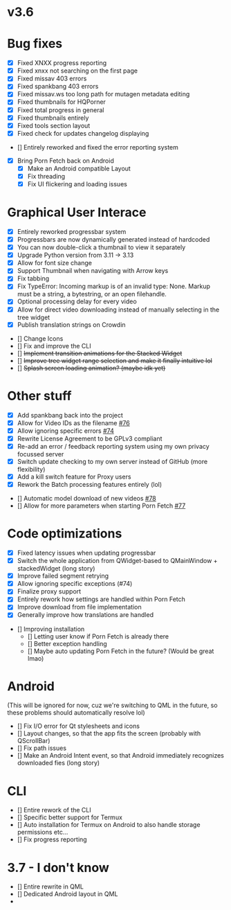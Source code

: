 # v3.6

# Bug fixes
- [x] Fixed XNXX progress reporting
- [x] Fixed xnxx not searching on the first page
- [x] Fixed missav 403 errors
- [x] Fixed spankbang 403 errors
- [x] Fixed missav.ws too long path for mutagen metadata editing
- [x] Fixed thumbnails for HQPorner
- [x] Fixed total progress in general
- [x] Fixed thumbnails entirely
- [x] Fixed tools section layout
- [x] Fixed check for updates changelog displaying
- [] Entirely reworked and fixed the error reporting system
- [x] Bring Porn Fetch back on Android
  - [x] Make an Android compatible Layout
  - [x] Fix threading
  - [x] Fix UI flickering and loading issues

# Graphical User Interace
- [x] Entirely reworked progressbar system
- [x] Progressbars are now dynamically generated instead of hardcoded
- [x] You can now double-click a thumbnail to view it separately
- [x] Upgrade Python version from 3.11 -> 3.13
- [x] Allow for font size change
- [x] Support Thumbnail when navigating with Arrow keys
- [x] Fix tabbing
- [x] Fix TypeError: Incoming markup is of an invalid type: None. Markup must be a string, a bytestring, or an open filehandle.
- [x] Optional processing delay for every video
- [x] Allow for direct video downloading instead of manually selecting in the tree widget
- [x] Publish translation strings on Crowdin
- [] Change Icons
- [] Fix and improve the CLI
- [] ~~Implement transition animations for the Stacked Widget~~
- [] ~~Improve tree widget range selection and make it finally intuitive lol~~
- [] ~~Splash screen loading animation? (maybe idk yet)~~

# Other stuff
- [x] Add spankbang back into the project
- [x] Allow for Video IDs as the filename [#76](https://github.com/EchterAlsFake/Porn_Fetch/issues/76)
- [x] Allow ignoring specific errors [#74](https://github.com/EchterAlsFake/Porn_Fetch/issues/74)
- [x] Rewrite License Agreement to be GPLv3 compliant
- [x] Re-add an error / feedback reporting system using my own privacy focussed server
- [x] Switch update checking to my own server instead of GitHub (more flexibility)
- [x] Add a kill switch feature for Proxy users
- [x] Rework the Batch processing features entirely (lol)
- [] Automatic model download of new videos [#78](https://github.com/EchterAlsFake/Porn_Fetch/issues/78)
- [] Allow for more parameters when starting Porn Fetch [#77](https://github.com/EchterAlsFake/Porn_Fetch/issues/77)

# Code optimizations
- [x] Fixed latency issues when updating progressbar
- [x] Switch the whole application from QWidget-based to QMainWindow + stackedWidget (long story)
- [x] Improve failed segment retrying
- [x] Allow ignoring specific exceptions (#74)
- [x] Finalize proxy support
- [x] Entirely rework how settings are handled within Porn Fetch
- [x] Improve download from file implementation
- [x] Generally improve how translations are handled
- [] Improving installation
  - [] Letting user know if Porn Fetch is already there
  - [] Better exception handling
  - [] Maybe auto updating Porn Fetch in the future? (Would be great lmao)

# Android
(This will be ignored for now, cuz we're switching to QML in the future, so these problems should automatically resolve lol)
- [] Fix I/O error for Qt stylesheets and icons
- [] Layout changes, so that the app fits the screen (probably with QScrollBar)
- [] Fix path issues
- [] Make an Android Intent event, so that Android immediately recognizes downloaded fies (long story)

# CLI
- [] Entire rework of the CLI
- [] Specific better support for Termux
- [] Auto installation for Termux on Android to also handle storage permissions etc...
- [] Fix progress reporting


# 3.7 - I don't know
- [] Entire rewrite in QML
- [] Dedicated Android layout in QML
- 